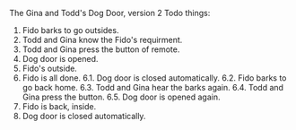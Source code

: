 The Gina and Todd's Dog Door, version 2
Todo things:
1. Fido barks to go outsides.
2. Todd and Gina know the Fido's requirment.
3. Todd and Gina press the button of remote.
4. Dog door is opened.
5. Fido's outside.
6. Fido is all done.
    6.1. Dog door is closed automatically.
    6.2. Fido barks to go back home.
    6.3. Todd and Gina hear the barks again.
    6.4. Todd and Gina press the button.
    6.5. Dog door is opened again.
7. Fido is back, inside.
8. Dog door is closed automatically.